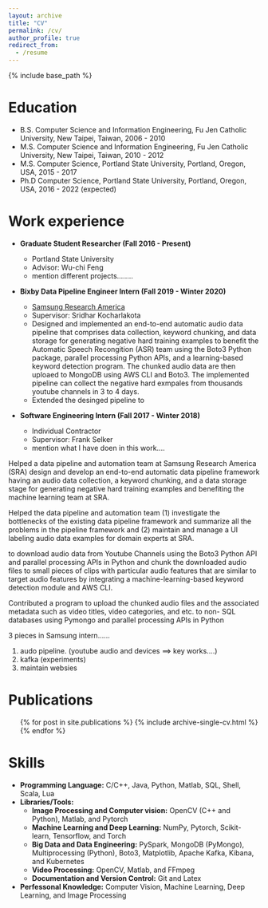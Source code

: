 ```yaml
---
layout: archive
title: "CV"
permalink: /cv/
author_profile: true
redirect_from:
  - /resume
---
```


{% include base_path %}

Education
======
* B.S. Computer Science and Information Engineering, Fu Jen Catholic University, New Taipei, Taiwan, 2006 - 2010
* M.S. Computer Science and Information Engineering, Fu Jen Catholic University, New Taipei, Taiwan, 2010 - 2012
* M.S. Computer Science, Portland State University, Portland, Oregon, USA, 2015 - 2017
* Ph.D Computer Science, Portland State University, Portland, Oregon, USA, 2016 - 2022 (expected)

Work experience
======
* **Graduate Student Researcher (Fall 2016 - Present)**
  * Portland State University
  * Advisor: Wu-chi Feng
  * mention different projects........

* **Bixby Data Pipeline Engineer Intern (Fall 2019 - Winter 2020)**
  * [Samsung Research America](https://www.sra.samsung.com/)
  * Supervisor: Sridhar Kocharlakota
  * Designed and implemented an end-to-end automatic audio data pipeline that comprises data collection, keyword chunking, and data storage for generating negative hard training examples to benefit the Automatic Speech Recongition (ASR) team using the Boto3 Python package, parallel processing Python APIs, and a learning-based keyword detection program. The chunked audio data are then uploaed to MongoDB using AWS CLI and Boto3. The implemented pipeline can collect the negative hard exmpales from thousands youtube channels in 3 to 4 days.
  * Extended the desinged pipeline to 




* **Software Engineering Intern (Fall 2017 - Winter 2018)**
  * Individual Contractor
  * Supervisor: Frank Selker
  * mention what I have doen in this work....


Helped a data pipeline and automation team at Samsung Research America (SRA) design and develop an end-to-end automatic data pipeline
framework having an audio data collection, a keyword chunking, and a data storage stage for generating negative hard training examples and
benefiting the machine learning team at SRA.



Helped the data pipeline and automation team (1) investigate the bottlenecks of the existing data pipeline framework and summarize all the
problems in the pipeline framework and (2) maintain and manage a UI labeling audio data examples for domain experts at SRA.






to download audio data from Youtube Channels using the Boto3 Python API and parallel processing APIs in Python and
chunk the downloaded audio files to small pieces of clips with particular audio features that are similar to target audio features by integrating
a machine-learning-based keyword detection module and AWS CLI.

Contributed a program to upload the chunked audio files and the associated metadata such as video titles, video categories, and etc. to non-
SQL databases using Pymongo and parallel processing APIs in Python


3 pieces in Samsung intern......
1. audo pipeline. (youtube audio and devices ==> key works....)
2. kafka (experiments)
3. maintain websies


Publications
======
  <ul>{% for post in site.publications %}
    {% include archive-single-cv.html %}
  {% endfor %}</ul>

Skills
======
* **Programming Language:** C/C++, Java, Python, Matlab, SQL, Shell, Scala, Lua
* **Libraries/Tools:**
  * **Image Processing and Computer vision:** OpenCV (C++ and Python), Matlab, and Pytorch
  * **Machine Learning and Deep Learning:** NumPy, Pytorch, Scikit-learn, Tensorflow, and Torch
  * **Big Data and Data Engineering:** PySpark, MongoDB (PyMongo), Multiprocessing (Python), Boto3, Matplotlib, Apache Kafka,
                                       Kibana, and Kubernetes
  * **Video Processing:** OpenCV, Matlab, and FFmpeg
  * **Documentation and Version Control:** Git and Latex
* **Perfessonal Knowledge:** Computer Vision, Machine Learning, Deep Learning, and Image Processing






<!--
Talks
======
  <ul>{% for post in site.talks %}
    {% include archive-single-talk-cv.html %}
  {% endfor %}</ul>
-->
<!--
Teaching
======
  <ul>{% for post in site.teaching %}
    {% include archive-single-cv.html %}
  {% endfor %}</ul>
-->
<!--
Service and leadership
======
* Currently signed in to 43 different slack teams
-->

